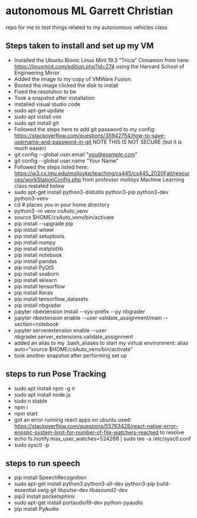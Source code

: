 # autonomous ML Garrett Christian
repo for me to test things related to my autonomous vehicles class

## Steps taken to install and set up my VM
- Installed the Ubuntu Bionic Linux Mint 19.3 “Tricia” Cinnamon from here: https://linuxmint.com/edition.php?id=274 using the Harvard School of Engineering Mirror
- Added the image to my copy of VMWare Fusion.
- Booted the image clicked the disk to install
- Fixed the resolution to be
- Took a snapshot after installation
- installed visual studio code
- sudo apt-get update
- sudo apt install vim
- sudo apt install git
- Followed the steps here to add git password to my config: https://stackoverflow.com/questions/35942754/how-to-save-username-and-password-in-git NOTE THIS IS NOT SECURE (but it is much easier)
- git config --global user.email "you@example.com"
- git config --global user.name "Your Name"
- Followed the steps listed here: https://w3.cs.jmu.edu/molloykp/teaching/cs445/cs445_2020Fall/resources/workStationConfig.php from professor molloys Machine Learning class restated below
- sudo apt-get install python3-distutils python3-pip python3-dev python3-venv
- cd # places you in your home directory
- python3 -m venv csAuto_venv
- source $HOME/csAuto_venv/bin/activate
- pip install --upgrade pip
- pip install wheel
- pip install setuptools
- pip install numpy
- pip install matplotlib
- pip install notebook
- pip install pandas
- pip install PyQt5
- pip install seaborn
- pip install sklearn
- pip install tensorflow
- pip install Keras
- pip install tensorflow_datasets
- pip install nbgrader
- jupyter nbextension install --sys-prefix --py nbgrader
- jupyter nbextension enable --user validate_assignment/main --section=notebook
- jupyter serverextension enable --user nbgrader.server_extensions.validate_assignment
- added an alias to my .bash_aliases to start my virtual environment: alias auto="source $HOME/csAuto_venv/bin/activate"
- took another snapshot after performing set up

## steps to run Pose Tracking
- sudo apt install npm -g n
- sudo apt install node.js 
- sudo n stable
- npm i
- npm start
- got an error running react apps on ubuntu used: https://stackoverflow.com/questions/55763428/react-native-error-enospc-system-limit-for-number-of-file-watchers-reached to resolve
- echo fs.inotify.max_user_watches=524288 | sudo tee -a /etc/sysctl.conf
- sudo sysctl -p

## steps to run speech 
- pip install SpeechRecognition
- sudo apt-get install python3 python3-all-dev python3-pip build-essential swig git libpulse-dev libasound2-dev
- pip3 install pocketsphinx
- sudo apt-get install portaudio19-dev python-pyaudio
- pip install PyAudio
